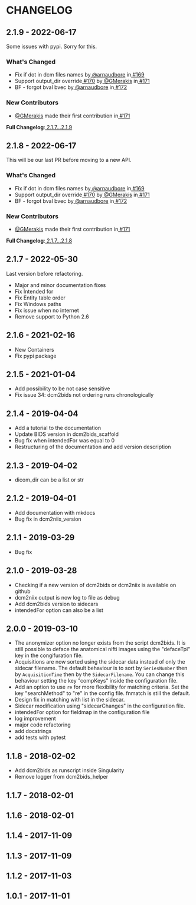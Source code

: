 # CHANGELOG

## **2.1.9 - 2022-06-17**

Some issues with pypi. Sorry for this.

### **What's Changed**

* Fix if dot in dcm files names by[ @arnaudbore](https://github.com/arnaudbore) in[ #169](https://github.com/UNFmontreal/Dcm2Bids/pull/169)
* Support output_dir override[ #170](https://github.com/UNFmontreal/Dcm2Bids/issues/170) by[ @GMerakis](https://github.com/GMerakis) in[ #171](https://github.com/UNFmontreal/Dcm2Bids/pull/171)
* BF - forgot bval bvec by[ @arnaudbore](https://github.com/arnaudbore) in[ #172](https://github.com/UNFmontreal/Dcm2Bids/pull/172)

### **New Contributors**

* [@GMerakis](https://github.com/GMerakis) made their first contribution in[ #171](https://github.com/UNFmontreal/Dcm2Bids/pull/171)

**Full Changelog**:[ 2.1.7...2.1.9](https://github.com/UNFmontreal/Dcm2Bids/compare/2.1.7...2.1.9)

## **2.1.8 - 2022-06-17**

This will be our last PR before moving to a new API.

### **What's Changed**

* Fix if dot in dcm files names by[ @arnaudbore](https://github.com/arnaudbore) in[ #169](https://github.com/UNFmontreal/Dcm2Bids/pull/169)
* Support output_dir override[ #170](https://github.com/UNFmontreal/Dcm2Bids/issues/170) by[ @GMerakis](https://github.com/GMerakis) in[ #171](https://github.com/UNFmontreal/Dcm2Bids/pull/171)
* BF - forgot bval bvec by[ @arnaudbore](https://github.com/arnaudbore) in[ #172](https://github.com/UNFmontreal/Dcm2Bids/pull/172)

### **New Contributors**

* [@GMerakis](https://github.com/GMerakis) made their first contribution in[ #171](https://github.com/UNFmontreal/Dcm2Bids/pull/171)

**Full Changelog**:[ 2.1.7...2.1.8](https://github.com/UNFmontreal/Dcm2Bids/compare/2.1.7...2.1.8)

## 2.1.7 - 2022-05-30

Last version before refactoring.

- Major and minor documentation fixes
- Fix Ìntended for
- Fix Entity table order
- Fix Windows paths
- Fix issue when no internet
- Remove support to Python 2.6

## 2.1.6 - 2021-02-16

- New Containers
- Fix pypi package

## 2.1.5 - 2021-01-04

- Add possibility to be not case sensitive
- Fix issue 34: dcm2bids not ordering runs chronologically

## 2.1.4 - 2019-04-04

- Add a tutorial to the documentation
- Update BIDS version in dcm2bids_scaffold
- Bug fix when intendedFor was equal to 0
- Restructuring of the documentation and add version description

## 2.1.3 - 2019-04-02

- dicom_dir can be a list or str

## 2.1.2 - 2019-04-01

- Add documentation with mkdocs
- Bug fix in dcm2niix_version

## 2.1.1 - 2019-03-29

- Bug fix

## 2.1.0 - 2019-03-28

- Checking if a new version of dcm2bids or dcm2niix is available on github
- dcm2niix output is now log to file as debug
- Add dcm2bids version to sidecars
- intendedFor option can also be a list

## 2.0.0 - 2019-03-10

- The anonymizer option no longer exists from the script dcm2bids. It is still possible to deface the anatomical nifti images using the "defaceTpl" key in the congifuration file.
- Acquisitions are now sorted using the sidecar data instead of only the sidecar filename. The default behaviour is to sort by `SeriesNumber` then by `AcquisitionTime` then by the `SidecarFilename`. You can change this behaviour setting the key "compKeys" inside the configuration file.
- Add an option to use `re` for more flexibility for matching criteria. Set the key "searchMethod" to "re" in the config file. fnmatch is still the default.
- Design fix in matching with list in the sidecar.
- Sidecar modification using "sidecarChanges" in the configuration file.
- intendedFor option for fieldmap in the configuration file
- log improvement
- major code refactoring
- add docstrings
- add tests with pytest

## 1.1.8 - 2018-02-02

- Add dcm2bids as runscript inside Singularity
- Remove logger from dcm2bids_helper

## 1.1.7 - 2018-02-01

## 1.1.6 - 2018-02-01

## 1.1.4 - 2017-11-09

## 1.1.3 - 2017-11-09

## 1.1.2 - 2017-11-03

## 1.0.1 - 2017-11-01
